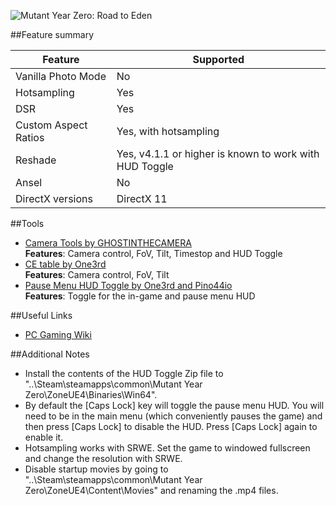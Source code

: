 ![Mutant Year Zero: Road to Eden](Images\mutantyearzero_rte_header.png "Shot by Pino44io")

##Feature summary

Feature | Supported
--|--
Vanilla Photo Mode | No
Hotsampling | Yes
DSR | Yes
Custom Aspect Ratios | Yes, with hotsampling 
Reshade | Yes, v4.1.1 or higher is known to work with HUD Toggle
Ansel | No
DirectX versions | DirectX 11
 
##Tools

* [Camera Tools by GHOSTINTHECAMERA](https://github.com/ghostinthecamera/IGCS-GITC/releases/tag/MYZv1.0)  
**Features**: Camera control, FoV, Tilt, Timestop and HUD Toggle
* [CE table by One3rd](..\CheatTables\MutantYearZero_One3rd.CT)  
**Features**: Camera control, FoV, Tilt
* [Pause Menu HUD Toggle by One3rd and Pino44io](https://www.mediafire.com/file/aqqo5j7uvkzza3b/MutantYearZero_HUDToggle.rar/file)  
**Features**: Toggle for the in-game and pause menu HUD

##Useful Links

* [PC Gaming Wiki](https://pcgamingwiki.com/wiki/Mutant_Year_Zero:_Road_to_Eden)

##Additional Notes
* Install the contents of the HUD Toggle Zip file to "..\Steam\steamapps\common\Mutant Year Zero\ZoneUE4\Binaries\Win64". 
* By default the [Caps Lock] key will toggle the pause menu HUD. You will need to be in the main menu (which conveniently pauses the game) and then press [Caps Lock] to disable the HUD. Press [Caps Lock] again to enable it.
* Hotsampling works with SRWE. Set the game to windowed fullscreen and change the resolution with SRWE.
* Disable startup movies by going to "..\Steam\steamapps\common\Mutant Year Zero\ZoneUE4\Content\Movies" and renaming the .mp4 files.
